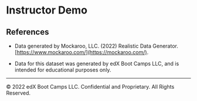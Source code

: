 # Instructor Demo

## References

* Data generated by Mockaroo, LLC. (2022) Realistic Data Generator. [https://www.mockaroo.com/](https://mockaroo.com/).

* Data for this dataset was generated by edX Boot Camps LLC, and is intended for educational purposes only.

---

© 2022 edX Boot Camps LLC. Confidential and Proprietary. All Rights Reserved.
